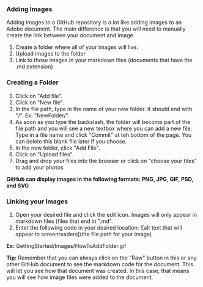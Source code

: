 ### Adding Images 

Adding images to a GitHub repository is a lot like adding images to an Adobe document. The main difference is that you will need to manually create the link between your document and image.

1. Create a folder where all of your images will live.
2. Upload images to the folder
3. Link to those images in your markdown files (documents that have the .md extension)

### Creating a Folder

1. Click on "Add file".
2. Click on "New file".
3. In the file path, type in the name of your new folder. It should end with "/". Ex: "NewFolder/".
4. As soon as you type the backslash, the folder will become part of the file path and you will see a new textbox where you can add a new file. Type in a file name and click "Commit" at teh bottom of the page. You can delete this blank file later if you choose.
5. In the new folder, click "Add File".
6. Click on "Upload files".
7. Drag and drop your files into the browser or click on "choose your files" to add your photos.

**GitHub can display images in the following formats: PNG, JPG, GIF, PSD, and SVG**

### Linking your Images

1. Open your desired file and click the edit icon. Images will only appear in markdown files (files that end in ".md".
2. Enter the following code in your desired location: ![alt text that will appear to screenreaders](the file path for your image)

**Ex:** GettingStarted/Images/HowToAddFolder.gif

**Tip:** Remember that you can always click on the "Raw" button in this or any other GitHub document to see the markdown code for the document. This will let you see how that document was created. In this case, that means you will see how image files were added to the document.
